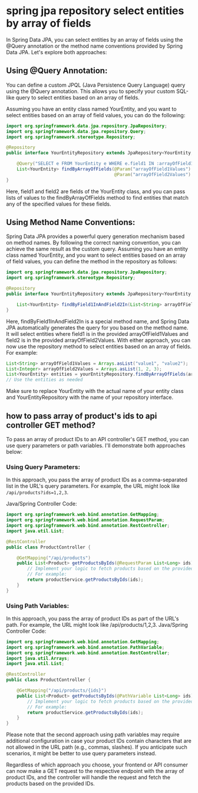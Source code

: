 # spring jpa repository select entities by array of fields

In Spring Data JPA, you can select entities by an array of fields using the @Query annotation or the method name conventions provided by Spring Data JPA. 
Let's explore both approaches:

## Using @Query Annotation:
You can define a custom JPQL (Java Persistence Query Language) query using the @Query annotation. This allows you to specify your custom SQL-like query to select entities based on an array of fields.

Assuming you have an entity class named YourEntity, and you want to select entities based on an array of field values, you can do the following:

```java
import org.springframework.data.jpa.repository.JpaRepository;
import org.springframework.data.jpa.repository.Query;
import org.springframework.stereotype.Repository;

@Repository
public interface YourEntityRepository extends JpaRepository<YourEntity, Long> {

    @Query("SELECT e FROM YourEntity e WHERE e.field1 IN :arrayOfField1Values AND e.field2 IN :arrayOfField2Values")
    List<YourEntity> findByArrayOfFields(@Param("arrayOfField1Values") List<String> arrayOfField1Values,
                                         @Param("arrayOfField2Values") List<Integer> arrayOfField2Values);
}
```

Here, field1 and field2 are fields of the YourEntity class, and you can pass lists of values to the findByArrayOfFields method to find entities that match any of the specified values for these fields.

## Using Method Name Conventions:

Spring Data JPA provides a powerful query generation mechanism based on method names. By following the correct naming convention, you can achieve the same result as the custom query.
Assuming you have an entity class named YourEntity, and you want to select entities based on an array of field values, you can define the method in the repository as follows:

```java
import org.springframework.data.jpa.repository.JpaRepository;
import org.springframework.stereotype.Repository;

@Repository
public interface YourEntityRepository extends JpaRepository<YourEntity, Long> {

    List<YourEntity> findByField1InAndField2In(List<String> arrayOfField1Values, List<Integer> arrayOfField2Values);
}
```

Here, findByField1InAndField2In is a special method name, and Spring Data JPA automatically generates the query for you based on the method name. It will select entities where field1 is in the provided arrayOfField1Values and field2 is in the provided arrayOfField2Values.
With either approach, you can now use the repository method to select entities based on an array of fields. For example:

```java
List<String> arrayOfField1Values = Arrays.asList("value1", "value2");
List<Integer> arrayOfField2Values = Arrays.asList(1, 2, 3);
List<YourEntity> entities = yourEntityRepository.findByArrayOfFields(arrayOfField1Values, arrayOfField2Values);
// Use the entities as needed
```
Make sure to replace YourEntity with the actual name of your entity class and YourEntityRepository with the name of your repository interface.

## how to pass array of product's ids to api controller GET method?
To pass an array of product IDs to an API controller's GET method, you can use query parameters or path variables. I'll demonstrate both approaches below:

### Using Query Parameters:
In this approach, you pass the array of product IDs as a comma-separated list in the URL's query parameters. 
For example, the URL might look like `/api/products?ids=1,2,3`.

Java/Spring Controller Code:

```java
import org.springframework.web.bind.annotation.GetMapping;
import org.springframework.web.bind.annotation.RequestParam;
import org.springframework.web.bind.annotation.RestController;
import java.util.List;

@RestController
public class ProductController {

    @GetMapping("/api/products")
    public List<Product> getProductsByIds(@RequestParam List<Long> ids) {
        // Implement your logic to fetch products based on the provided list of IDs
        // For example:
        return productService.getProductsByIds(ids);
    }
}
```

### Using Path Variables:
In this approach, you pass the array of product IDs as part of the URL's path. For example, the URL might look like /api/products/1,2,3.
Java/Spring Controller Code:

```java
import org.springframework.web.bind.annotation.GetMapping;
import org.springframework.web.bind.annotation.PathVariable;
import org.springframework.web.bind.annotation.RestController;
import java.util.Arrays;
import java.util.List;

@RestController
public class ProductController {

    @GetMapping("/api/products/{ids}")
    public List<Product> getProductsByIds(@PathVariable List<Long> ids) {
        // Implement your logic to fetch products based on the provided list of IDs
        // For example:
        return productService.getProductsByIds(ids);
    }
}
```

Please note that the second approach using path variables may require additional configuration in case your product IDs contain characters that are not allowed in the URL path 
(e.g., commas, slashes). If you anticipate such scenarios, it might be better to use query parameters instead.

Regardless of which approach you choose, your frontend or API consumer can now make a GET request to the respective endpoint with the array of product IDs, 
and the controller will handle the request and fetch the products based on the provided IDs.